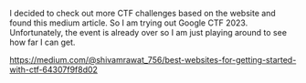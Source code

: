 I decided to check out more CTF challenges based on the website and found this medium article. So I am trying out Google CTF 2023. Unfortunately, the event is already over so I am just playing around to see how far I can get.

https://medium.com/@shivamrawat_756/best-websites-for-getting-started-with-ctf-64307f9f8d02
